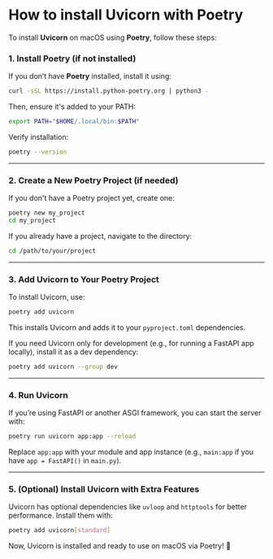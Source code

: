 # How to install Uvicorn with Poetry

To install **Uvicorn** on macOS using **Poetry**, follow these steps:

### **1. Install Poetry (if not installed)**
If you don’t have **Poetry** installed, install it using:
```sh
curl -sSL https://install.python-poetry.org | python3 -
```
Then, ensure it's added to your PATH:
```sh
export PATH="$HOME/.local/bin:$PATH"
```
Verify installation:
```sh
poetry --version
```

---

### **2. Create a New Poetry Project (if needed)**
If you don't have a Poetry project yet, create one:
```sh
poetry new my_project
cd my_project
```

If you already have a project, navigate to the directory:
```sh
cd /path/to/your/project
```

---

### **3. Add Uvicorn to Your Poetry Project**
To install Uvicorn, use:
```sh
poetry add uvicorn
```
This installs Uvicorn and adds it to your `pyproject.toml` dependencies.

If you need Uvicorn only for development (e.g., for running a FastAPI app locally), install it as a dev dependency:
```sh
poetry add uvicorn --group dev
```

---

### **4. Run Uvicorn**
If you’re using FastAPI or another ASGI framework, you can start the server with:
```sh
poetry run uvicorn app:app --reload
```
Replace `app:app` with your module and app instance (e.g., `main:app` if you have `app = FastAPI()` in `main.py`).

---

### **5. (Optional) Install Uvicorn with Extra Features**
Uvicorn has optional dependencies like `uvloop` and `httptools` for better performance. Install them with:
```sh
poetry add uvicorn[standard]
```

Now, Uvicorn is installed and ready to use on macOS via Poetry! 🚀